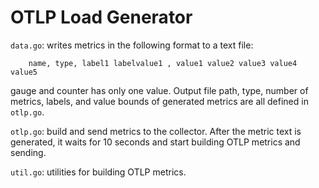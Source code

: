 # OTLP Load Generator
`data.go`: writes metrics in the following format to a text file:
```  		 
    name, type, label1 labelvalue1 , value1 value2 value3 value4 value5
```
gauge and counter has only one value. Output file path, type, number of metrics, labels, and value bounds of generated metrics
are all defined in `otlp.go`.

`otlp.go`: build and send metrics to the collector. After the metric text is generated, it
waits for 10 seconds and start building OTLP metrics and sending.

`util.go`: utilities for building OTLP metrics.
